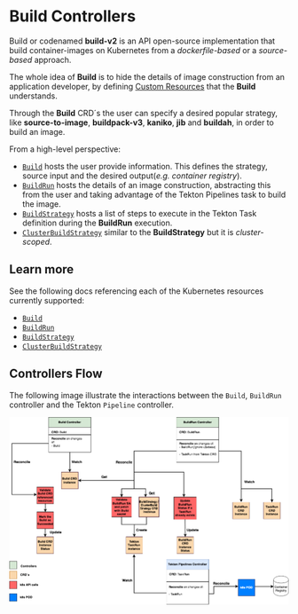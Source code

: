 # Build Controllers

Build or codenamed **build-v2** is an API open-source implementation that build container-images on Kubernetes from a _dockerfile-based_ or a _source-based_ approach.

The whole idea of **Build** is to hide the details of image construction from an application developer, by defining [Custom Resources](https://kubernetes.io/docs/concepts/extend-kubernetes/api-extension/custom-resources/) that the **Build** understands.

Through the **Build** CRD´s the user can specify a desired popular strategy, like **source-to-image**, **buildpack-v3**, **kaniko**, **jib** and **buildah**, in order to build an image.

From a high-level perspective:

- [`Build`](build.md) hosts the user provide information. This defines the strategy, source input and the desired output(_e.g. container registry_).
- [`BuildRun`](buildrun.md) hosts the details of an image construction, abstracting this from the user and taking advantage of the Tekton Pipelines task to build the image.
- [`BuildStrategy`](buildstrategies.md) hosts a list of steps to execute in the Tekton Task definition during the **BuildRun** execution.
- [`ClusterBuildStrategy`](buildstrategies.md) similar to the **BuildStrategy** but it is _cluster-scoped_.

## Learn more

See the following docs referencing each of the Kubernetes resources currently supported:

- [`Build`](build.md)
- [`BuildRun`](buildrun.md)
- [`BuildStrategy`](buildstrategies.md)
- [`ClusterBuildStrategy`](buildstrategies.md)

## Controllers Flow

The following image illustrate the interactions between the `Build`, `BuildRun` controller and the Tekton `Pipeline` controller.

![controllers flow](controllers_flow.png)